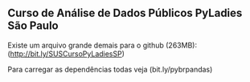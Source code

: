 
**Curso de Análise de Dados Públicos PyLadies São Paulo**
--------------------------------------------

Existe um arquivo grande demais para o github (263MB): (http://bit.ly/SUSCursoPyLadiesSP)

Para carregar as dependências todas veja (bit.ly/pybrpandas)
